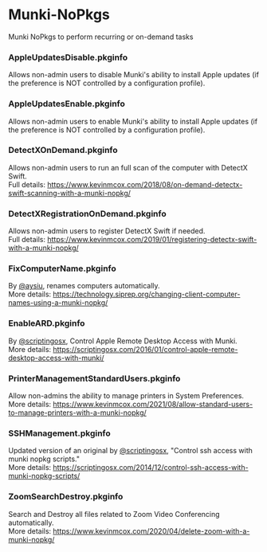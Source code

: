 # Munki-NoPkgs
Munki NoPkgs to perform recurring or on-demand tasks

### AppleUpdatesDisable.pkginfo
Allows non-admin users to disable Munki's ability to install Apple updates (if the preference is NOT controlled by a configuration profile).

### AppleUpdatesEnable.pkginfo
Allows non-admin users to enable Munki's ability to install Apple updates (if the preference is NOT controlled by a configuration profile).

### DetectXOnDemand.pkginfo
Allows non-admin users to run an full scan of the computer with DetectX Swift.  
Full details: https://www.kevinmcox.com/2018/08/on-demand-detectx-swift-scanning-with-a-munki-nopkg/

### DetectXRegistrationOnDemand.pkginfo
Allows non-admin users to register DetectX Swift if needed.  
Full details: https://www.kevinmcox.com/2019/01/registering-detectx-swift-with-a-munki-nopkg/

### FixComputerName.pkginfo
By [@aysiu](https://github.com/aysiu), renames computers automatically.   
More details: https://technology.siprep.org/changing-client-computer-names-using-a-munki-nopkg/

### EnableARD.pkginfo
By [@scriptingosx](https://gist.github.com/scriptingosx), Control Apple Remote Desktop Access with Munki.  
More details: https://scriptingosx.com/2016/01/control-apple-remote-desktop-access-with-munki/

### PrinterManagementStandardUsers.pkginfo
Allow non-admins the ability to manage printers in System Preferences.  
More details: https://www.kevinmcox.com/2021/08/allow-standard-users-to-manage-printers-with-a-munki-nopkg/

### SSHManagement.pkginfo
Updated version of an original by [@scriptingosx](https://gist.github.com/scriptingosx), "Control ssh access with munki nopkg scripts."  
More details: https://scriptingosx.com/2014/12/control-ssh-access-with-munki-nopkg-scripts/

### ZoomSearchDestroy.pkginfo
Search and Destroy all files related to Zoom Video Conferencing automatically.  
More details: https://www.kevinmcox.com/2020/04/delete-zoom-with-a-munki-nopkg/
